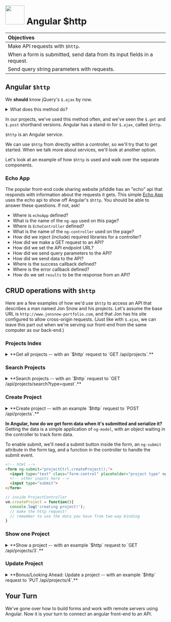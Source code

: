 # <img src="https://cloud.githubusercontent.com/assets/7833470/10899314/63829980-8188-11e5-8cdd-4ded5bcb6e36.png" height="60"> Angular $http

| Objectives |
| :--- |
| Make API requests with `$http`. |
| When a form is submitted, send data from its input fields in a request. |
| Send query string parameters with requests. |

## Angular `$http`


We **should** know jQuery's `$.ajax` by now.

<details>
  <summary>What does this method do?</summary>

  It makes HTTP calls asynchronously from our browser and allows us to request information over HTTP without interrupting the front-end or causing page reloads.
</details>

In our projects, we've used this method often, and we've seen the `$.get` and `$.post` shorthand versions. Angular has a stand-in for `$.ajax`, called `$http`.

`$http` is an Angular service.


We can use `$http` from directly within a controller, so we'll try that to get started. When we talk more about services, we'll look at another option.

Let's look at an example of how `$http` is used and walk over the separate components.

### Echo App

The popular front-end code sharing website jsfiddle has an "echo" api that responds with information about the requests it gets. This simple [Echo App](https://jsfiddle.net/9L7wae3g/) uses the echo api to show off Angular's `$http`.  You should be able to answer these questions. If not, ask!

* Where is `echoApp` defined?
* What is the name of the `ng-app` used on this page?
* Where is `EchoController` defined?
* What is the name of the `ng-controller` used on the page?
* How did we inject (include) required libraries for a controller?
* How did we make a GET request to an API?
* How did we set the API endpoint URL?
* How did we send query parameters to the API?
* How did we send data to the API?
* Where is the success callback defined?
* Where is the error callback defined?
* How do we set `results` to be the response from an API?

## CRUD operations with `$http`

Here are a few examples of how we'd use `$http` to access an API that describes a man named Jon Snow and his projects. Let's assume the base URL is `http://www.jonsnow-portfolio.com`, and that Jon has his site configured to allow cross-origin requests. (Just like with `$.ajax`, we can leave this part out when we're serving our front-end from the same computer as our back-end.)

### Projects Index

<details>
  <summary>**Get all projects -- with an `$http` request to `GET /api/projects`.**</summary>
  ```js
  $http({
    method: 'GET',
    url: baseUrl + '/api/projects'
  }).then(function successCallback(response) {
    console.log('response for all projects:', response);
  }, function errorCallback(error) {
    console.log('There was an error getting the data', error);
  });
  ```

  ... and a sample response:
  <details><summary>click to see full response</summary>
  ```js
  {
    "data": [
       {
          _id: 2,
          name: 'Defeat the wildlings',
          type: 'quest',
          opponents: [ 'Mance Rayder', 'Lord of Bones'],
          status: 'resolved'
       },
       {
          _id: 3,
          name: 'Save the wildlings',
          type: 'campaign',
          opponents: ['the Night Watch', 'the Others'],
          status: 'pending'
       }
    ],
    "status": 200,
    "config": {
      "method": "GET",
      "transformRequest": [
        null
      ],
      "transformResponse": [
        null
      ],
      "url": "http://www.jonsnow-portfolio.com/api/projects",
      "headers": {
        "Accept": "application/json, text/plain, */*"
      }
    },
    "statusText": "OK"
  }
  ```  
  </details>

</details>



### Search Projects

<details>
  <summary>**Search projects -- with an `$http` request to `GET /api/projects/search?type=quest`.**</summary>
  ```js
  $http({
    method: 'GET',
    url: baseUrl + '/api/projects',
    params: {
      type: "quest"
    },
  }).then(function successCallback(response) {
    console.log('response for "quest" project search:', response);
  }, function errorCallback(error) {
    console.log('There was an error getting the data', error);
  });
  ```

  ... and a sample response:
  <details><summary>click to see full response</summary>
  ```js
  {
    "data": [
       {
          _id: 2,
          name: 'Defeat the wildlings',
          type: 'quest',
          opponents: [ 'Mance Rayder', 'Lord of Bones'],
          status: 'resolved'
       }
    ],
    "status": 200,
    "config": {
      "method": "GET",
      "transformRequest": [
        null
      ],
      "transformResponse": [
        null
      ],
      "params": {
        "type": "quest"
      },
      "url": "http://www.jonsnow-portfolio.com/api/projects/search",
      "headers": {
        "Accept": "application/json, text/plain, */*"
      }
    },
    "statusText": "OK"
  }
  ```  
  </details>

</details>



### Create Project

<details>
  <summary>**Create project -- with an example `$http` request to `POST /api/projects`.**</summary>
  ```js
  $http({
    method: 'POST',
    url: baseUrl + '/api/projects',
    data: {
      name: 'Mentor new members of the Night\'s Watch',
      type: 'volunteering',
      opponents: [ ],
      status: 'ongoing'
    },
  }).then(function successCallback(response) {
    console.log('response for create project:', response);
  }, function errorCallback(error) {
    console.log('There was an error getting the data', error);
  });
  ```

  ... and a sample response:
  <details><summary>click to see full response</summary>
  ```js
  {
    "data": {
      _id: 4,
      name: "Mentor new members of the Night's Watch",
      type: "volunteering",
      opponents: [ ],
      status: "ongoing"
    },
    "status": 200,
    "config": {
      "method": "POST",
      "transformRequest": [
        null
      ],
      "transformResponse": [
        null
      ],
      "data": {
        name: "Mentor new members of the Night's Watch",
        type: "volunteering",
        opponents: [ ],
        status: "ongoing"
      },
      "url": "http://www.jonsnow-portfolio.com/api/projects",
      "headers": {
        "Accept": "application/json, text/plain, */*"
      }
    },
    "statusText": "OK"
  }
  ```  
  </details>

</details>

**In Angular, how do we get form data when it's submitted and serialize it?**  Getting the data is a simple application of `ng-model`, with an object waiting in the controller to track form data.

To enable submit, we'll need a submit button inside the form, an `ng-submit` attribute in the form tag, and a function in the controller to handle the submit event.

```html
<!-- html -->
<form ng-submit="projectCtrl.createProject();">
  <input type="text" class="form-control" placeholder="project type" ng-model="projectCtrl.newProject.type"></textarea>
  <!-- other inputs here -->
  <input type="submit">
</form>
```

```js
// inside ProjectController
vm.createProject = function(){
  console.log('creating project!');
  // make the http request!
  // remember to use the data you have from two-way binding
}
```


### Show one Project

<details>
  <summary>**Show a project -- with an example `$http` request to `GET /api/projects/3`.**</summary>
  ```js
  $http({
    method: 'GET',
    url: baseUrl + '/api/projects/3',
  }).then(function successCallback(response) {
    console.log('response for show project 3:', response);
  }, function errorCallback(error) {
    console.log('There was an error', error);
  });
  ```

  ... and a sample response:
  <details><summary>click to see full response</summary>
  ```js
  {
    "data": {
      _id: 3,
      name: 'Save the wildlings',
      type: 'campaign',
      opponents: ['the Night Watch', 'the Others'],
      status: 'pending'
       },
    "status": 200,
    "config": {
      "method": "GET",
      "transformRequest": [
        null
      ],
      "transformResponse": [
        null
      ],
      "url": "http://www.jonsnow-portfolio.com/api/projects/4",
      "headers": {
        "Accept": "application/json, text/plain, */*"
      }
    },
    "statusText": "OK"
  }
  ```  
  </details>

</details>




### Update Project

<details>
  <summary>**Bonus/Looking Ahead: Update a project -- with an example `$http` request to `PUT /api/projects/4`.**</summary>
  ```js
  $http({
    method: 'PUT',
    url: baseUrl + '/api/projects/4',
    data: {
      name: 'Mentor new members of the Night\'s Watch',
      type: 'volunteering',
      // new opponents
      opponents: [ 'criminal backgrounds', 'lack of trust' ],
      status: 'ongoing'
    },
  }).then(function successCallback(response) {
    console.log('response for update project:', response);
  }, function errorCallback(error) {
    console.log('There was an error', error);
  });
  ```

  ... and a sample response:
  <details><summary>click to see full response</summary>
  ```js
  {
    "data": {
      _id: 4,
      name: "Mentor new members of the Night's Watch",
      type: "volunteering",
      opponents: [ "criminal backgrounds", "lack of trust" ],
      status: "ongoing"
    },
    "status": 200,
    "config": {
      "method": "PUT",
      "transformRequest": [
        null
      ],
      "transformResponse": [
        null
      ],
      "data": {
        name: "Mentor new members of the Night's Watch",
        type: "volunteering",
        opponents: [ "criminal backgrounds", "lack of trust" ],
        status: "ongoing"
      },
      "url": "http://www.jonsnow-portfolio.com/api/projects/4",
      "headers": {
        "Accept": "application/json, text/plain, */*"
      }
    },
    "statusText": "OK"
  }
  ```  
  </details>

</details>

## Your Turn

We've gone over how to build forms and work with remote servers using Angular. Now it is your turn to connect an angular front-end to an API. 
